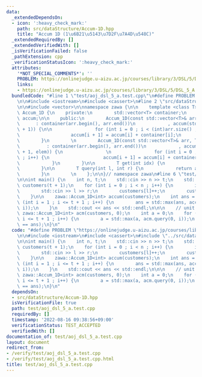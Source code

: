 ```yaml
---
data:
  _extendedDependsOn:
  - icon: ':heavy_check_mark:'
    path: src/dataStructure/Accum-1D.hpp
    title: "Accum 1D (1\u6B21\u5143\u7D2F\u7A4D\u548C)"
  _extendedRequiredBy: []
  _extendedVerifiedWith: []
  _isVerificationFailed: false
  _pathExtension: cpp
  _verificationStatusIcon: ':heavy_check_mark:'
  attributes:
    '*NOT_SPECIAL_COMMENTS*': ''
    PROBLEM: https://onlinejudge.u-aizu.ac.jp/courses/library/3/DSL/5/DSL_5_A
    links:
    - https://onlinejudge.u-aizu.ac.jp/courses/library/3/DSL/5/DSL_5_A
  bundledCode: "#line 1 \"test/aoj_dsl_5_a.test.cpp\"\n#define PROBLEM \"https://onlinejudge.u-aizu.ac.jp/courses/library/3/DSL/5/DSL_5_A\"\
    \n\n#include <iostream>\n#include <cassert>\n#line 2 \"src/dataStructure/Accum-1D.hpp\"\
    \n\n#include <vector>\n\nnamespace zawa {\n\n    template <class T>\n    class\
    \ Accum_1D {\n    private:\n        std::vector<T> container;\n        std::vector<T>\
    \ accum;\n\n    public:\n        Accum_1D(const std::vector<T>& arr) \n      \
    \      : container(arr.begin(), arr.end())\n            , accum(std::vector<T>(arr.size()\
    \ + 1)) {\n\n                for (int i = 0 ; i < (int)arr.size() ; i++) {\n \
    \                   accum[i + 1] = accum[i] + container[i];\n                }\n\
    \        }\n        \n        Accum_1D(const std::vector<T>& arr, T elem)\n  \
    \          : container(arr.begin(), arr.end())\n            , accum(std::vector<T>(arr.size()\
    \ + 1, elem)) {\n                \n                for (int i = 0 ; i < (int)arr.size()\
    \ ; i++) {\n                    accum[i + 1] = accum[i] + container[i];\n    \
    \            }\n        }\n\n        T get(int idx) {\n            return container[idx];\n\
    \        }\n\n        T query(int l, int r) {\n            return accum[r] - accum[l];\n\
    \        }\n        \n    };\n\n}// namespace zawa\n#line 6 \"test/aoj_dsl_5_a.test.cpp\"\
    \n\nint main() {\n    int n, t;\n    std::cin >> n >> t;\n    std::vector<int>\
    \ customers(t + 1);\n    for (int i = 0 ; i < n ; i++) {\n        int l, r;\n\
    \        std::cin >> l >> r;\n        customers[l]++;\n        customers[r]--;\n\
    \    }\n\n    zawa::Accum_1D<int> accum(customers);\n    int ans = 0;\n    for\
    \ (int i = 1 ; i <= t + 1 ; i++) {\n        ans = std::max(ans, accum.query(0,\
    \ i));\n    }\n    std::cout << ans << std::endl;\n\n\n    // unit test?\n   \
    \ zawa::Accum_1D<int> acm(customers, 0);\n    int a = 0;\n    for (int i = 1 ;\
    \ i <= t + 1 ; i++) {\n        a = std::max(a, acm.query(0, i));\n    }\n    assert(a\
    \ == ans);\n}\n"
  code: "#define PROBLEM \"https://onlinejudge.u-aizu.ac.jp/courses/library/3/DSL/5/DSL_5_A\"\
    \n\n#include <iostream>\n#include <cassert>\n#include \"../src/dataStructure/Accum-1D.hpp\"\
    \n\nint main() {\n    int n, t;\n    std::cin >> n >> t;\n    std::vector<int>\
    \ customers(t + 1);\n    for (int i = 0 ; i < n ; i++) {\n        int l, r;\n\
    \        std::cin >> l >> r;\n        customers[l]++;\n        customers[r]--;\n\
    \    }\n\n    zawa::Accum_1D<int> accum(customers);\n    int ans = 0;\n    for\
    \ (int i = 1 ; i <= t + 1 ; i++) {\n        ans = std::max(ans, accum.query(0,\
    \ i));\n    }\n    std::cout << ans << std::endl;\n\n\n    // unit test?\n   \
    \ zawa::Accum_1D<int> acm(customers, 0);\n    int a = 0;\n    for (int i = 1 ;\
    \ i <= t + 1 ; i++) {\n        a = std::max(a, acm.query(0, i));\n    }\n    assert(a\
    \ == ans);\n}\n"
  dependsOn:
  - src/dataStructure/Accum-1D.hpp
  isVerificationFile: true
  path: test/aoj_dsl_5_a.test.cpp
  requiredBy: []
  timestamp: '2022-08-16 09:38:56+09:00'
  verificationStatus: TEST_ACCEPTED
  verifiedWith: []
documentation_of: test/aoj_dsl_5_a.test.cpp
layout: document
redirect_from:
- /verify/test/aoj_dsl_5_a.test.cpp
- /verify/test/aoj_dsl_5_a.test.cpp.html
title: test/aoj_dsl_5_a.test.cpp
---
```

